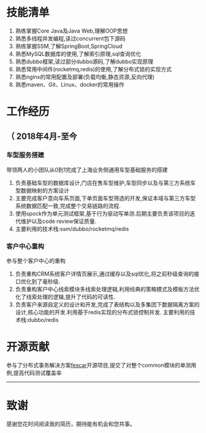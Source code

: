 

# 技能清单
1. 熟练掌握Core Java及Java Web,理解OOP思想
2. 熟悉多线程并发编程,读过concurrent包下源码
3. 熟练掌握SSM,了解SpringBoot,SpringCloud 
4. 熟悉MySQL数据库的使用,了解索引原理,sql查询优化
4. 熟悉dubbo框架,读过部分dubbo源码,了解dubbo实现原理
5. 熟悉常用中间件(rocketmq,redis)的使用,了解分布式锁的实现方式
6. 熟悉nginx的常用配置及部署(负载均衡,静态资源,反向代理)
8. 熟悉maven、Git、Linux、docker的常用操作
# 工作经历
##  （ 2018年4月-至今
### 车型服务搭建
带领两人的小团队从0到1完成了上海业务侧通用车型基础服务的搭建
1. 负责基础车型的数据库设计,门店在售车型维护,车型同步以及与第三方系统车型数据映射的方案设计
1. 主要完成客户意向车系页面,下单页面车型筛选的开发,保证本域与第三方车型系统数据匹配一致,完成整个交易链路的流程.
2. 使用spock作为单元测试框架,基于行为驱动写单测.后期主要负责该项目的迭代维护以及code review保证质量.
3. 主要利用的技术栈:ssm/dubbo/rocketmq/redis
### 客户中心重构
参与整个客户中心的重构
1. 负责重构CRM系统客户详情页展示,通过缓存以及sql优化,将之前秒级查询的接口优化到了毫秒级.
2. 负责重构客户中心线索模块多线索处理逻辑,利用经典的策略模式及模板方法优化了线索处理的逻辑,提升了代码的可读性.
3. 负责客户来源自定义的设计和开发,完成了表结构以及多集团下数据隔离方案的设计,核心功能的开发.利用基于redis实现的分布式锁控制并发.
主要利用的技术栈:dubbo/redis

# 开源贡献
参与了分布式事务解决方案[fescar](https://github.com/alibaba/fescar)开源项目,提交了对整个common模块的单测用例,提高代码测试覆盖率

---      
# 致谢
感谢您花时间阅读我的简历，期待能有机会和您共事。
      

   

  

  
